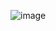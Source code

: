 ![image](https://user-images.githubusercontent.com/37501487/205328414-a26b76a5-f738-4306-97b0-39a12400e204.png)
